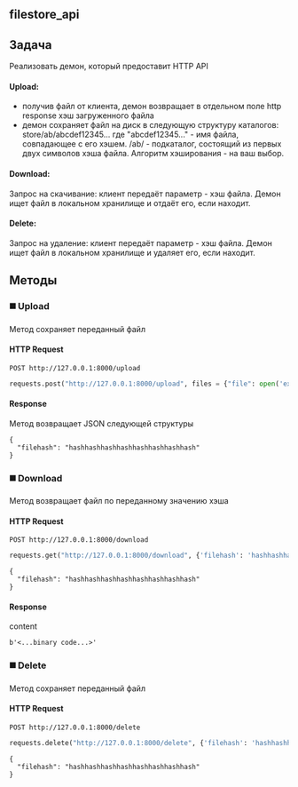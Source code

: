 ## filestore_api  

## Задача
Реализовать демон, который предоставит HTTP API
#### Upload:
- получив файл от клиента, демон возвращает в отдельном поле http
response хэш загруженного файла
- демон сохраняет файл на диск в следующую структуру каталогов:
     store/ab/abcdef12345...
где "abcdef12345..." - имя файла, совпадающее с его хэшем.
/ab/  - подкаталог, состоящий из первых двух символов хэша файла.
Алгоритм хэширования - на ваш выбор.

#### Download:
Запрос на скачивание: клиент передаёт параметр - хэш файла. Демон ищет
файл в локальном хранилище и отдаёт его, если находит.

#### Delete:
Запрос на удаление: клиент передаёт параметр - хэш файла. Демон ищет
файл в локальном хранилище и удаляет его, если находит.

## Методы
### :black_medium_square: Upload
Метод сохраняет переданный файл

#### HTTP Request
```
POST http://127.0.0.1:8000/upload
```
``` python
requests.post("http://127.0.0.1:8000/upload", files = {"file": open('exemple.txt', 'rb')})
```


#### Response
Метод возвращает JSON следующей структуры
```
{
  "filehash": "hashhashhashhashhashhashhashhash"
}

```

### :black_medium_square: Download
Метод возвращает файл по переданному значению хэша

#### HTTP Request
```
POST http://127.0.0.1:8000/download
```
``` python
requests.get("http://127.0.0.1:8000/download", {'filehash': 'hashhashhashhashhashhashhashhash' })
```

```
{
  "filehash": "hashhashhashhashhashhashhashhash"
}
```

#### Response
content
```
b'<...binary code...>'

```
### :black_medium_square: Delete
Метод сохраняет переданный файл

#### HTTP Request
```
POST http://127.0.0.1:8000/delete
```
``` python
requests.delete("http://127.0.0.1:8000/delete", {'filehash': 'hashhashhashhashhashhashhashhash' })
```

```
{
  "filehash": "hashhashhashhashhashhashhashhash"
}
```


